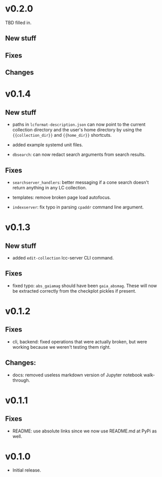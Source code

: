 # v0.2.0

TBD filled in.

## New stuff

## Fixes

## Changes


# v0.1.4

## New stuff

- paths in `lcformat-description.json` can now point to the current collection
directory and the user's home directory by using the `{{collection_dir}}` and
`{{home_dir}}` shortcuts.

- added example systemd unit files.

- `dbsearch`: can now redact search arguments from search results.

## Fixes

- `searchserver_handlers`: better messaging if a cone search doesn't return
  anything in any LC collection.

- templates: remove broken page load autofocus.

- `indexserver`: fix typo in parsing `cpaddr` command line argument.


# v0.1.3

## New stuff

- added `edit-collection` lcc-server CLI command.

## Fixes

- fixed typo: `abs_gaiamag` should have been `gaia_absmag`. These will now be
  extracted correctly from the checkplot pickles if present.


# v0.1.2

## Fixes

- cli, backend: fixed operations that were actually broken, but were working
  because we weren't testing them right.

## Changes:

- docs: removed useless markdown version of Jupyter notebook walk-through.


# v0.1.1

## Fixes

- README: use absolute links since we now use README.md at PyPi as well.


# v0.1.0

- Initial release.
